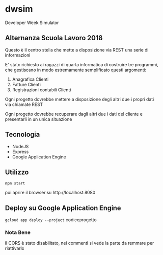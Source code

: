 # dwsim
Developer Week Simulator

## Alternanza Scuola Lavoro 2018

Questo è il centro stella che mette a disposizione via REST una serie di informazioni

E' stato richiesto ai ragazzi di quarta informatica di costruire tre programmi, che gestiscano in modo estremamente semplificato questi argomenti:

1. Anagrafica Clienti
2. Fatture Clienti
3. Registrazioni contabili Clienti

Ogni progetto dovrebbe mettere a disposizione degli altri due i propri dati via chiamate REST

Ogni progetto dovrebbe recuperare dagli altri due i dati del cliente e presentarli in un unica situazione

## Tecnologia

* NodeJS
* Express
* Google Application Engine

## Utilizzo

`npm start`

poi aprire il browser su http://localhost:8080

## Deploy su Google Application Engine

`gcloud app deploy --project` codiceprogetto

### Nota Bene

il CORS è stato disabilitato, nei commenti si vede la parte da remmare per riattivarlo
